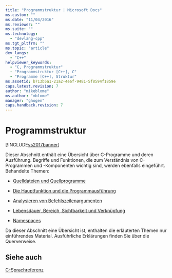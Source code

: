 ```yaml
---
title: "Programmstruktur | Microsoft Docs"
ms.custom: ""
ms.date: "11/04/2016"
ms.reviewer: ""
ms.suite: ""
ms.technology: 
  - "devlang-cpp"
ms.tgt_pltfrm: ""
ms.topic: "article"
dev_langs: 
  - "C++"
helpviewer_keywords: 
  - "C, Programmstruktur"
  - "Programmstruktur [C++], C"
  - "Programme [C++], Struktur"
ms.assetid: b713b5a1-21a2-4e6f-9481-5f8594f1859e
caps.latest.revision: 7
author: "mikeblome"
ms.author: "mblome"
manager: "ghogen"
caps.handback.revision: 7
---
```

# Programmstruktur
[!INCLUDE[vs2017banner](../assembler/inline/includes/vs2017banner.md)]

Dieser Abschnitt enthält eine Übersicht über C\-Programme und deren Ausführung.  Begriffe und Funktionen, die zum Verständnis von C\-Programmen und \-Komponenten wichtig sind, werden ebenfalls eingeführt.  Behandelte Themen:  
  
-   [Quelldateien und Quellprogramme](../c-language/source-files-and-source-programs.md)  
  
-   [Die Hauptfunktion und die Programmausführung](../c-language/main-function-and-program-execution.md)  
  
-   [Analysieren von Befehlszeilenargumenten](../c-language/parsing-c-command-line-arguments.md)  
  
-   [Lebensdauer, Bereich, Sichtbarkeit und Verknüpfung](../c-language/lifetime-scope-visibility-and-linkage.md)  
  
-   [Namespaces](../c-language/name-spaces.md)  
  
 Da dieser Abschnitt eine Übersicht ist, enthalten die erläuterten Themen nur einführendes Material.  Ausführliche Erklärungen finden Sie über die Querverweise.  
  
## Siehe auch  
 [C\-Sprachreferenz](../c-language/c-language-reference.md)